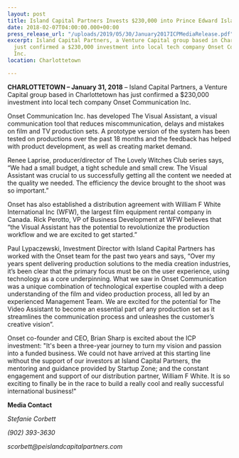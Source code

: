 ```yaml
---
layout: post
title: Island Capital Partners Invests $230,000 into Prince Edward Island Tech
date: 2018-02-07T04:00:00.000+00:00
press_release_url: "/uploads/2019/05/30/January2017ICPMediaRelease.pdf"
excerpt: Island Capital Partners, a Venture Capital group based in Charlottetown has
  just confirmed a $230,000 investment into local tech company Onset Communication
  Inc.
location: Charlottetown

---
```

**CHARLOTTETOWN – January 31, 2018** – Island Capital Partners, a Venture Capital group based in Charlottetown has just confirmed a $230,000 investment into local tech company Onset Communication Inc.

Onset Communication Inc. has developed The Visual Assistant, a visual communication tool that reduces miscommunication, delays and mistakes on film and TV production sets. A prototype version of the system has been tested on productions over the past 18 months and the feedback has helped with product development, as well as creating market demand.

Renee Laprise, producer/director of The Lovely Witches Club series says, “We had a small budget, a tight schedule and small crew. The Visual Assistant was crucial to us successfully getting all the content we needed at the quality we needed. The efficiency the device brought to the shoot was so important.”

Onset has also established a distribution agreement with William F White International Inc (WFW), the largest film equipment rental company in Canada. Rick Perotto, VP of Business Development at WFW believes that “the Visual Assistant has the potential to revolutionize the production workflow and we are excited to get started.”

Paul Lypaczewski, Investment Director with Island Capital Partners has worked with the Onset team for the past two years and says, “Over my years spent delivering production solutions to the media creation industries, it’s been clear that the primary focus must be on the user experience, using technology as a core underpinning. What we saw in Onset Communication was a unique combination of technological expertise coupled with a deep understanding of the film and video production process, all led by an experienced Management Team. We are excited for the potential for The Video Assistant to become an essential part of any production set as it streamlines the communication process and unleashes the customer’s creative vision”.

Onset co-founder and CEO, Brian Sharp is excited about the ICP investment: "It's been a three-year journey to turn my vision and passion into a funded business. We could not have arrived at this starting line without the support of our investors at Island Capital Partners, the mentoring and guidance provided by Startup Zone; and the constant engagement and support of our distribution partner, William F White. It is so exciting to finally be in the race to build a really cool and really successful international business!"

**Media Contact**

_Stefanie Corbett_

_(902) 393-3630_

_scorbett@peislandcapitalpartners.com_